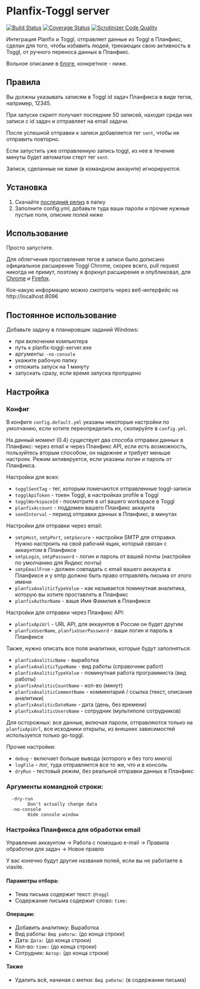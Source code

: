 # Planfix-Toggl server
[![Build Status](https://travis-ci.org/viasite/planfix-toggl-server.svg?branch=master)](https://travis-ci.org/viasite/planfix-toggl-server)
[![Coverage Status](https://coveralls.io/repos/github/popstas/planfix-go/badge.svg?branch=master)](https://coveralls.io/github/popstas/planfix-go?branch=master)
[![Scrutinizer Code Quality](https://scrutinizer-ci.com/g/viasite/planfix-toggl-server/badges/quality-score.png?b=master)](https://scrutinizer-ci.com/g/viasite/planfix-toggl-server/?branch=master)

Интеграция Planfix и Toggl, отправляет данные из Toggl в Планфикс, сделан для того, чтобы избавить людей,
трекающих свою активность в Toggl, от ручного переноса данных в Планфикс.

Вольное описание в [блоге](http://blog.popstas.ru/blog/2018/03/01/planfix-toggl-integration/), конкретное - ниже.



## Правила
Вы должны указывать записям в Toggl id задач Планфикса в виде тегов, например, 12345.

При запуске скрипт получает последние 50 записей, находит среди них записи с id задач и отправляет на email задачи.

После успешной отправки к записи добавляется тег `sent`, чтобы не отправить повторно.

Если запустить уже отправленную запись toggl, из нее в течение минуты будет автоматом стерт тег `sent`.

Записи, сделанные не вами (в командном аккаунте) игнорируются.



## Установка
1. Скачайте [последний релиз](https://github.com/viasite/planfix-toggl-server/releases) в папку
2. Заполните config.yml, добавьте туда ваши пароли и прочие нужные пустые поля, описние полей ниже 



## Использование
Просто запустите.

Для облегчения проставления тегов в записи было дописано официальное расширение Toggl Chrome,
скорее всего, pull request никогда не примут, поэтому я форкнул расширение и опубликовал, для
[Chrome](https://chrome.google.com/webstore/detail/toggl-button-planfix-edit/hkhchfdjhfegkhkgjongbodaphidfmcl) и
[Firefox](https://addons.mozilla.org/ru/firefox/addon/toggl-button-planfix/).

Кое-какую информацию можно смотреть через веб-интерфейс на http://localhost:8096



## Постоянное использование
Добавьте задачу в планировщик заданий Windows:

- при включении компьютера
- путь к planfix-toggl-server.exe
- аргументы: `-no-console`
- укажите рабочую папку
- отложить запуск на 1 минуту
- запускать сразу, если время запуска пропущено



## Настройка

### Конфиг
В конфиге `config.default.yml` указаны некоторые настройки по умолчанию, если хотите переопределить их, скопируйте в `config.yml`.

На данный момент (0.4) существует два способа отправки данных в Планфикс: через email и через Планфикс API,
если есть возможность, пользуйтесь вторым способом, он надежнее и требует меньше настроек. Режим активируется,
если указаны логин и пароль от Планфикса.
  
Настройки для всех:

- `togglSentTag` - тег, которым помечаются отправленные toggl-записи
- `togglApiToken` - токен Toggl, в настройках profile в Toggl
- `togglWorkspaceId` - посмотрите в url вашего workspace в Toggl
- `planfixAccount` - поддомен вашего Планфикс аккаунта
- `sendInterval` - период отправки данных в Планфикс, в минутах

Настройки для отправки через email:

- `smtpHost`, `smtpPort`, `smtpSecure` - настройки SMTP для отправки. Нужно настроить на свой рабочий ящик, который связан с аккаунтом в Планфиксе
- `smtpLogin`, `smtpPassword` - логин и пароль от вашей почты (настройки по умолчанию для Яндекс почты)
- `smtpEmailFrom` - должен совпадать с email вашего аккаунта в Планфиксе и у smtp должно быть право отправлять письма от этого имени
- `planfixAnaliticTypeValue` - как называется поминутная аналитика, которую вы хотите проставлять в Планфикс
- `planfixAuthorName` - ваше Имя Фамилия в Планфиксе

Настройки для отправки через Планфикс API:
- `planfixApiUrl` - URL API, для аккаунтов в России он будет другим
- `planfixUserName`, `planfixUserPassword` - ваши логин и пароль в Планфиксе

Также, нужно описать все поля аналитики, которые будут заполняться:
- `planfixAnaliticName` - выработка
- `planfixAnaliticTypeName` - вид работы (справочник работ)
- `planfixAnaliticTypeValue` - поминутная работа программиста (вид работы)
- `planfixAnaliticCountName` - кол-во (минут)
- `planfixAnaliticCommentName` - комментарий / ссылка (текст, описание аналитики)
- `planfixAnaliticDateName` - дата (день, без времени)
- `planfixAnaliticUsersName` - сотрудник (мультиполе сотрудников)

Для осторожных: все данные, включая пароли, отправляются только на `planfixApiUrl`, все исходники открыты,
из внешних зависимостей используется только go-toggl.

Прочие настройки:
- `debug` - включает больше вывода (которого и без того много)
- `logFile` - лог, туда отправляется все то же, что и в консоль
- `dryRun` - тестовый режим, без реальной отправки данных в Планфикс



### Аргументы командной строки:

```
  -dry-run
    	Don't actually change data
  -no-console
    	Hide console window
```



### Настройка Планфикса для обработки email
Управление аккаунтом -> Работа с помощью e-mail -> Правила обработки для задач -> Новое правло

У вас конечно будут другие названия полей, если вы не работаете в viasite.

#### Параметры отбора:
- Тема письма содержит текст: `@toggl`
- Содержание письма содержит слово: `time:`
#### Операции:
- Добавить аналитику: Выработка
- Вид работы: `Вид работы:` (до конца строки)
- Дата: `Дата:` (до конца строки)
- Кол-во: `time:` (до конца строки)
- Сотрудник: `Автор:` (до конца строки)
#### Также
- Удалить всё, начиная с метки: `Вид работы:` (в содержании письма)
